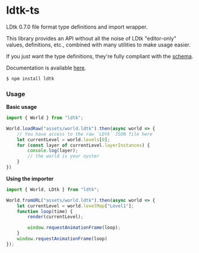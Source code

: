 # ldtk-ts

LDtk 0.7.0 file format type definitions and import wrapper.

This library provides an API without all the noise of LDtk "editor-only" values, 
definitions, etc., combined with many utilities to make usage easier.

If you just want the type definitions, they're fully compliant with the [schema](https://ldtk.io/files/JSON_SCHEMA.json).

Documentation is available [here](https://www.jan-prochazka.eu/ldtk-ts).

```s 
$ npm install ldtk
```

### Usage

**Basic usage**

```ts
import { World } from "ldtk";

World.loadRaw("assets/world.ldtk").then(async world => {
    // You have access to the raw `LDtk` JSON file here
    let currentLevel = world.levels[0];
    for (const layer of currentLevel.layerInstances) {
        console.log(layer);
        // the world is your oyster
    }
})
```

**Using the importer**

```ts
import { World, LDtk } from "ldtk";

World.fromURL("assets/world.ldtk").then(async world => {
    let currentLevel = world.levelMap["Level1"];
    function loop(time) {
        render(currentLevel);

        window.requestAnimationFrame(loop);
    }
    window.requestAnimationFrame(loop)
});
```
